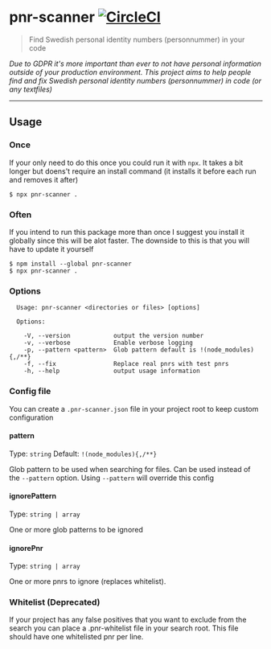 # pnr-scanner [![CircleCI](https://circleci.com/gh/stofolus/pnr-scanner/tree/master.svg?style=svg)](https://circleci.com/gh/stofolus/pnr-scanner/tree/master)

> Find Swedish personal identity numbers (personnummer) in your code

_Due to GDPR it's more important than ever to not have personal information outside of your production environment. This project aims to help people find and fix Swedish personal identity numbers (personnummer) in code (or any textfiles)_

---

## Usage

### Once

If your only need to do this once you could run it with `npx`. It takes a bit longer but doens't require an install command (it installs it before each run and removes it after)

```
$ npx pnr-scanner .
```

### Often

If you intend to run this package more than once I suggest you install it globally since this will be alot faster. The downside to this is that you will have to update it yourself

```
$ npm install --global pnr-scanner
$ npx pnr-scanner .
```

### Options

```
  Usage: pnr-scanner <directories or files> [options]

  Options:

    -V, --version            output the version number
    -v, --verbose            Enable verbose logging
    -p, --pattern <pattern>  Glob pattern default is !(node_modules){,/**}
    -f, --fix                Replace real pnrs with test pnrs
    -h, --help               output usage information
```

### Config file

You can create a `.pnr-scanner.json` file in your project root to keep custom configuration

#### pattern

Type: `string`
Default: `!(node_modules){,/**}`

Glob pattern to be used when searching for files. Can be used instead of the `--pattern` option. Using `--pattern` will override this config

#### ignorePattern

Type: `string | array`

One or more glob patterns to be ignored

#### ignorePnr

Type: `string | array`

One or more pnrs to ignore (replaces whitelist).

### Whitelist (Deprecated)

If your project has any false positives that you want to exclude from the search you can place a .pnr-whitelist file in your search root. This file should have one whitelisted pnr per line.
